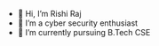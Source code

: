 - 👋 Hi, I’m Rishi Raj
- 👀 I’m a cyber security enthusiast
- 🌱 I’m currently pursuing B.Tech CSE
<!---
mrrishi0234/mrrishi0234 is a ✨ special ✨ repository because its `README.md` (this file) appears on your GitHub profile.
You can click the Preview link to take a look at your changes.
--->
